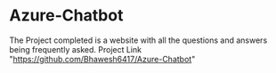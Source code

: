 # Azure-Chatbot
The Project completed is a website with all the questions and answers being frequently asked.
Project Link "https://github.com/Bhawesh6417/Azure-Chatbot"
